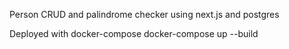 Person CRUD and palindrome checker using next.js and postgres

Deployed with docker-compose
docker-compose up --build
